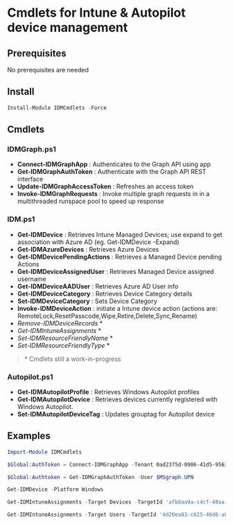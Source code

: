 # Cmdlets for Intune & Autopilot device management

## Prerequisites

No prerequisites are needed

## Install

```powershell
Install-Module IDMCmdlets -Force
```

## Cmdlets

### IDMGraph.ps1
- **Connect-IDMGraphApp** : Authenticates to the Graph API using app
- **Get-IDMGraphAuthToken** : Authenticate with the Graph API REST interface
- **Update-IDMGraphAccessToken** : Refreshes an access token
- **Invoke-IDMGraphRequests** :  Invoke multiple graph requests in in a multithreaded runspace pool to speed up response

### IDM.ps1

- **Get-IDMDevice** : Retrieves Intune Managed Devices; use expand to get association with Azure AD (eg. Get-IDMDevice -Expand)
- **Get-IDMAzureDevices** : Retrieves Azure Devices
- **Get-IDMDevicePendingActions** : Retrieves a Managed Device pending Actions
- **Get-IDMDeviceAssignedUser** : Retrieves Managed Device assigned username
- **Get-IDMDeviceAADUser** : Retrieves Azure AD User info
- **Get-IDMDeviceCategory** : Retrieves Device Category details
- **Set-IDMDeviceCategory** : Sets Device Category
- **Invoke-IDMDeviceAction** : initiate a Intune device action (actions are: RemoteLock,ResetPasscode,Wipe,Retire,Delete,Sync,Rename)
- _Remove-IDMDeviceRecords_ *
- _Get-IDMIntuneAssignments_ *
- _Set-IDMResourceFriendlyName_ *
- _Set-IDMResourceFriendlyType_ *

> \* Cmdlets still a work-in-progress

### Autopilot.ps1
- **Get-IDMAutopilotProfile** : Retrieves Windows Autopilot profiles
- **Get-IDMAutopilotDevice** : Retrieves devices currently registered with Windows Autopilot.
- **Set-IDMAutopilotDeviceTag** : Updates grouptag for Autopilot device


## Examples

```powershell
Import-Module IDMCmdlets

$Global:AuthToken = Connect-IDMGraphApp -Tenant 0ad2375d-0906-41d5-9563-1994db1a70f9 -AppId f96b2862-9dcd-468e-8935-a86e575f814a -AppSecret "j0H8Q~X7YBLFYD6YoUBL2gPLE37yg5k5WATmGcgB"

$Global:Authtoken = Get-IDMGraphAuthToken -User $MSgraph.UPN

Get-IDMDevice -Platform Windows

Get-IDMIntuneAssignments -Target Devices -TargetId 'afb8aa9a-c4cf-48aa-ad7b-ec60180ea787' -IncludePolicySetInherits

Get-IDMIntuneAssignments -Target Users -TargetId '4d20ea83-c825-46d6-a07f-ce97cfe19b6b' -IncludePolicySetInherits
```
